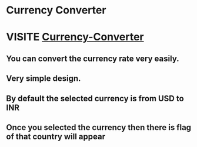 # Currency Converter

# VISITE [Currency-Converter](https://sanju-1114.github.io/currencyConverter/)

## You can convert the currency rate very easily.
## Very simple design.
## By default the selected currency is from USD to INR
## Once you selected the currency then there is flag of that country will appear 